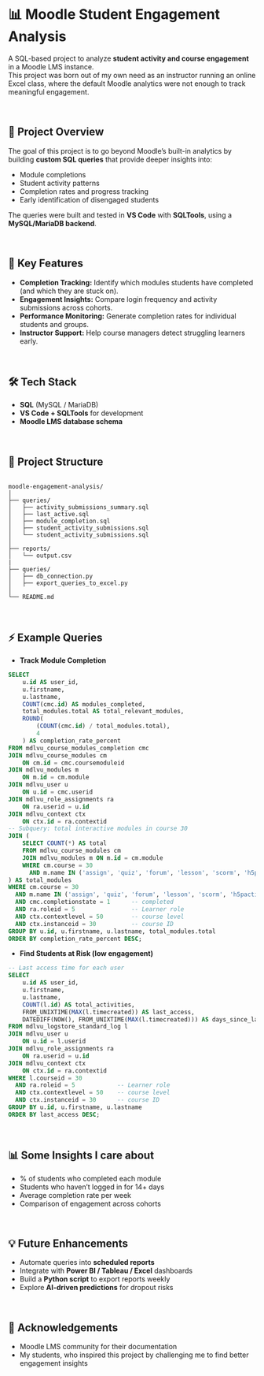# 📊 Moodle Student Engagement Analysis

A SQL-based project to analyze **student activity and course engagement** in a Moodle LMS instance.  
This project was born out of my own need as an instructor running an online Excel class, where the default Moodle analytics were not enough to track meaningful engagement.  

<br/>

## 🚀 Project Overview
The goal of this project is to go beyond Moodle’s built-in analytics by building **custom SQL queries** that provide deeper insights into:
- Module completions  
- Student activity patterns  
- Completion rates and progress tracking  
- Early identification of disengaged students  

The queries were built and tested in **VS Code** with **SQLTools**, using a **MySQL/MariaDB backend**.

<br/>

## 🔑 Key Features
- **Completion Tracking:** Identify which modules students have completed (and which they are stuck on).  
- **Engagement Insights:** Compare login frequency and activity submissions across cohorts.  
- **Performance Monitoring:** Generate completion rates for individual students and groups.  
- **Instructor Support:** Help course managers detect struggling learners early.  

<br/>

## 🛠️ Tech Stack
- **SQL** (MySQL / MariaDB)  
- **VS Code + SQLTools** for development  
- **Moodle LMS database schema**  

<br/>

## 📂 Project Structure
```

moodle-engagement-analysis/
│
├── queries/
│   ├── activity_submissions_summary.sql
│   ├── last_active.sql
│   ├── module_completion.sql
│   ├── student_activity_submissions.sql
│   └── student_activity_submissions.sql
│
├── reports/
│   └── output.csv
|
├── queries/
│   ├── db_connection.py
│   ├── export_queries_to_excel.py
│
└── README.md

````

<br/>

## ⚡ Example Queries
- **Track Module Completion**
```sql
SELECT 
    u.id AS user_id,
    u.firstname,
    u.lastname,
    COUNT(cmc.id) AS modules_completed,
    total_modules.total AS total_relevant_modules,
    ROUND(
        (COUNT(cmc.id) / total_modules.total),
        4
    ) AS completion_rate_percent
FROM mdlvu_course_modules_completion cmc
JOIN mdlvu_course_modules cm 
    ON cm.id = cmc.coursemoduleid
JOIN mdlvu_modules m
    ON m.id = cm.module
JOIN mdlvu_user u 
    ON u.id = cmc.userid
JOIN mdlvu_role_assignments ra 
    ON ra.userid = u.id
JOIN mdlvu_context ctx 
    ON ctx.id = ra.contextid
-- Subquery: total interactive modules in course 30
JOIN (
    SELECT COUNT(*) AS total
    FROM mdlvu_course_modules cm
    JOIN mdlvu_modules m ON m.id = cm.module
    WHERE cm.course = 30
      AND m.name IN ('assign', 'quiz', 'forum', 'lesson', 'scorm', 'h5pactivity')
) AS total_modules
WHERE cm.course = 30
  AND m.name IN ('assign', 'quiz', 'forum', 'lesson', 'scorm', 'h5pactivity')
  AND cmc.completionstate = 1      -- completed
  AND ra.roleid = 5                -- Learner role
  AND ctx.contextlevel = 50        -- course level
  AND ctx.instanceid = 30          -- course ID
GROUP BY u.id, u.firstname, u.lastname, total_modules.total
ORDER BY completion_rate_percent DESC;

````

* **Find Students at Risk (low engagement)**

```sql
-- Last access time for each user
SELECT 
    u.id AS user_id,
    u.firstname,
    u.lastname,
    COUNT(l.id) AS total_activities,
    FROM_UNIXTIME(MAX(l.timecreated)) AS last_access,
    DATEDIFF(NOW(), FROM_UNIXTIME(MAX(l.timecreated))) AS days_since_last_active
FROM mdlvu_logstore_standard_log l
JOIN mdlvu_user u 
    ON u.id = l.userid
JOIN mdlvu_role_assignments ra 
    ON ra.userid = u.id
JOIN mdlvu_context ctx 
    ON ctx.id = ra.contextid
WHERE l.courseid = 30
  AND ra.roleid = 5            -- Learner role
  AND ctx.contextlevel = 50    -- course level
  AND ctx.instanceid = 30      -- course ID
GROUP BY u.id, u.firstname, u.lastname
ORDER BY last_access DESC;
```

<br/>

## 📊 Some Insights I care about

* % of students who completed each module
* Students who haven’t logged in for 14+ days
* Average completion rate per week
* Comparison of engagement across cohorts

<br/>

## 💡 Future Enhancements

* Automate queries into **scheduled reports**
* Integrate with **Power BI / Tableau / Excel** dashboards
* Build a **Python script** to export reports weekly
* Explore **AI-driven predictions** for dropout risks

<br/>

## 🙌 Acknowledgements

* Moodle LMS community for their documentation
* My students, who inspired this project by challenging me to find better engagement insights

<br/>
